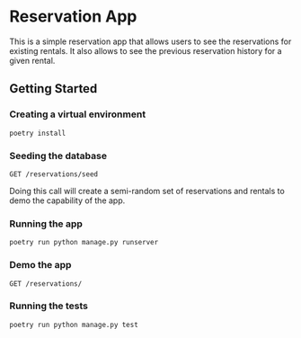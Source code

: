 # Reservation App

This is a simple reservation app that allows users to see the reservations for existing rentals. It also allows to see the previous reservation history for a given rental.

## Getting Started

### Creating a virtual environment
`poetry install`

### Seeding the database
`GET /reservations/seed`

Doing this call will create a semi-random set of reservations and rentals to demo the capability of the app.

### Running the app
`poetry run python manage.py runserver`

### Demo the app
`GET /reservations/`

### Running the tests
`poetry run python manage.py test`